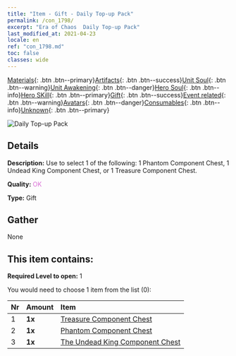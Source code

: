 ```yaml
---
title: "Item - Gift - Daily Top-up Pack"
permalink: /con_1798/
excerpt: "Era of Chaos  Daily Top-up Pack"
last_modified_at: 2021-04-23
locale: en
ref: "con_1798.md"
toc: false
classes: wide
---
```

 [Materials](/Items/){: .btn .btn--primary}[Artifacts](/Items/Artifacts/){: .btn .btn--success}[Unit Soul](/Items/UnitSoul/){: .btn .btn--warning}[Unit Awakening](/Items/UnitAwakening/){: .btn .btn--danger}[Hero Soul](/Items/HeroSoul/){: .btn .btn--info}[Hero SKill](/Items/HeroSkill/){: .btn .btn--primary}[Gift](/Items/Gift/){: .btn .btn--success}[Event related](/Items/Events/){: .btn .btn--warning}[Avatars](/Items/Avatars/){: .btn .btn--danger}[Consumables](/Items/Consumables/){: .btn .btn--info}[Unknown](/Items/Unknown/){: .btn .btn--primary}

 ![Daily Top-up Pack](/images/t/i_907056.png)

## Details
 **Description:** Use to select 1 of the following: 1 Phantom Component Chest, 1 Undead King Component Chest, or 1 Treasure Component Chest.

 **Quality:** <span style="color: #DA70D6">OK</span>

 **Type:** Gift

## Gather

  None

## This item contains:

 **Required Level to open:** 1

 You would need to choose 1 item from the list (0):

  | Nr | Amount |     Item    |
  |:---|:-------|:------------|
  | 1 |  **1x** | [Treasure Component Chest](/Items/con_1383/) |  | 
  | 2 |  **1x** | [Phantom Component Chest](/Items/con_1339/) |  | 
  | 3 |  **1x** | [The Undead King Component Chest](/Items/con_1340/) |  | 
